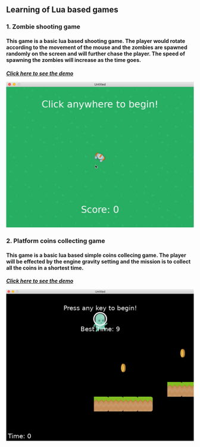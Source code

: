 ## Learning of Lua based games 
### 1. Zombie shooting game
#### This game is a basic lua based shooting game. The player would rotate according to the movement of the mouse and the zombies are spawned randomly on the screen and will further chase the player. The speed of spawning the zombies will increase as the time goes.
[***Click here to see the demo***](https://youtu.be/Vr-1Vuxb63A)

![](https://github.com/shenn034/hello-world/blob/master/zombie.jpg)


### 2. Platform coins collecting game
#### This game is a basic lua based simple coins collecing game. The player will be effected by the engine gravity setting and the mission is to collect all the coins in a shortest time.
[***Click here to see the demo***](https://youtu.be/if6H4prL8vw)

![](https://github.com/shenn034/hello-world/blob/master/platform.jpg)

